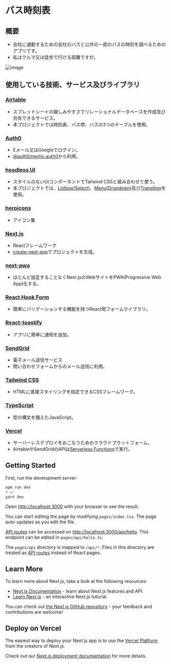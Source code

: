 # バス時刻表
## 概要
* 会社に通勤するための会社のバスと公共の一部のバスの時刻を調べるためのアプリです。
* 私はクルマ又は徒歩で行ける距離ですが。

![image](https://user-images.githubusercontent.com/47315420/149931519-115e9ac0-4d8d-4432-82e8-b6098d944e59.png)

## 使用している技術、サービス及びライブラリ
### [Airtable](https://airtable.com/)
* スプレッドシートの親しみやすさでリレーショナルデータベースを作成及び共有できるサービス。
* 本プロジェクトでは時刻表、バス停、バスの3つのテーブルを使用。
### [Auth0](https://auth0.com/)
* Eメール又はGoogleでログイン。
* [@auth0/nextjs-auth0](https://github.com/auth0/nextjs-auth0#readme)から利用。
### [headless UI](https://headlessui.dev/)
* スタイルのないUIコンポーネントでTailwind CSSと組み合わせて使う。
* 本プロジェクトでは、[Listbox(Select)](https://headlessui.dev/react/listbox)、[Menu(Dropdown)](https://headlessui.dev/react/menu)及び[Transition](https://headlessui.dev/react/transition)を使用。
### [heroicons](https://heroicons.com/)
* アイコン集
### [Next.js](https://nextjs.org/) 
* Reactフレームワーク
*  [create-next-app](https://github.com/vercel/next.js/tree/canary/packages/create-next-app)でプロジェクトを生成。
### [next-pwa](https://openbase.com/js/next-pwa)
* ほとんど設定することなくNext.jsのWebサイトをPWA(Progressive Web App)化する。
### [React Hook Form](https://react-hook-form.com/)
* 簡単にバリデーションする機能を持つReact用フォームライブラリ。

### [React-toastify](https://fkhadra.github.io/react-toastify/introduction)
* アプリに簡単に通知を追加。
### [SendGrid](https://sendgrid.com/)
* 電子メール送信サービス
* 問い合わせフォームからのメール送信に利用。
### [Tailwind CSS](https://tailwindcss.com/)
* HTMLに直接スタイリングを指定できるCSSフレームワーク。
### [TypeScript](https://www.typescriptlang.org/)
* 型の構文を備えたJavaScript。

### [Vercel](https://vercel.com)
* サーバーレスデプロイをおこなうためのクラウドプラットフォーム。
* AirtableやSendGridのAPIは[Serverless Functions](https://vercel.com/docs/concepts/functions/serverless-functions)で実行。
## Getting Started

First, run the development server:

```bash
npm run dev
# or
yarn dev
```

Open [http://localhost:3000](http://localhost:3000) with your browser to see the result.

You can start editing the page by modifying `pages/index.tsx`. The page auto-updates as you edit the file.

[API routes](https://nextjs.org/docs/api-routes/introduction) can be accessed on [http://localhost:3000/api/hello](http://localhost:3000/api/hello). This endpoint can be edited in `pages/api/hello.ts`.

The `pages/api` directory is mapped to `/api/*`. Files in this directory are treated as [API routes](https://nextjs.org/docs/api-routes/introduction) instead of React pages.

## Learn More

To learn more about Next.js, take a look at the following resources:

- [Next.js Documentation](https://nextjs.org/docs) - learn about Next.js features and API.
- [Learn Next.js](https://nextjs.org/learn) - an interactive Next.js tutorial.

You can check out [the Next.js GitHub repository](https://github.com/vercel/next.js/) - your feedback and contributions are welcome!

## Deploy on Vercel

The easiest way to deploy your Next.js app is to use the [Vercel Platform](https://vercel.com/new?utm_medium=default-template&filter=next.js&utm_source=create-next-app&utm_campaign=create-next-app-readme) from the creators of Next.js.

Check out our [Next.js deployment documentation](https://nextjs.org/docs/deployment) for more details.
